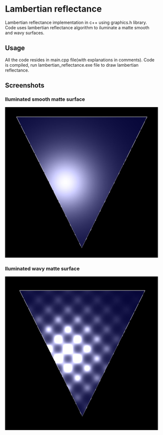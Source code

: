 # Lambertian reflectance

Lambertian reflectance implementation in c++ using graphics.h library.
Code uses lambertian reflectance algorithm to iluminate a matte smooth and wavy surfaces.

## Usage

All the code resides in main.cpp file(with explanations in comments).
Code is compiled, run lambertian_reflectance.exe file to draw lambertian reflectance.

## Screenshots

### Iluminated smooth matte surface
![lambertian reflectance](https://github.com/avoup/graphic-algorithms/raw/master/lambertian_reflectance/screenshots/lambertian_reflectance.jpg)

### Iluminated wavy matte surface
![lambertian reflectance wavy](https://github.com/avoup/graphic-algorithms/raw/master/lambertian_reflectance/screenshots/lambertian_reflectance_wavy.jpg)
